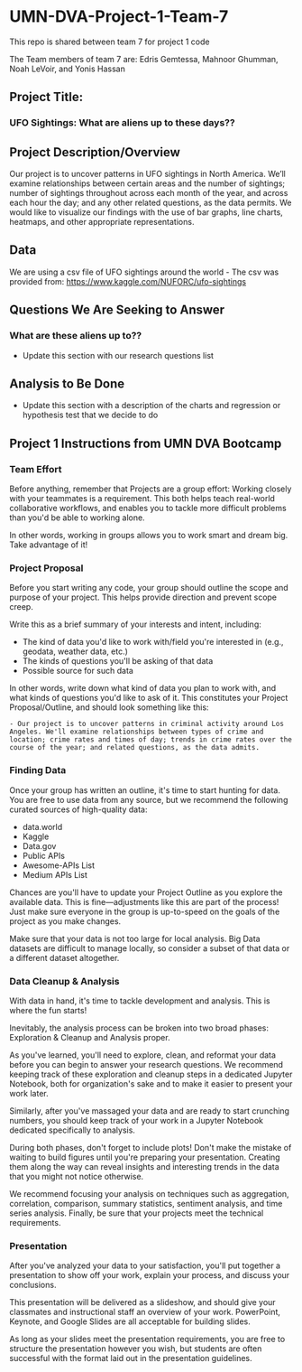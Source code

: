 # UMN-DVA-Project-1-Team-7

This repo is shared between team 7 for project 1 code

The Team members of team 7 are: Edris Gemtessa, Mahnoor Ghumman, Noah LeVoir, and Yonis Hassan

## Project Title:

### UFO Sightings: What are aliens up to these days??



## Project Description/Overview
Our project is to uncover patterns in UFO sightings in North America. We’ll examine relationships between certain areas and the number of sightings; number of sightings throughout across each month of the year, and across each hour the day; and any other related questions, as the data permits. We would like to visualize our findings with the use of bar graphs, line charts, heatmaps, and other appropriate representations.

## Data
We are using a csv file of UFO sightings around the world
    - The csv was provided from: https://www.kaggle.com/NUFORC/ufo-sightings
    

## Questions We Are Seeking to Answer

### What are these aliens up to??
 - Update this section with our research questions list
 
## Analysis to Be Done
 - Update this section with a description of the charts and regression or hypothesis test that we decide to do
 


## Project 1 Instructions from UMN DVA Bootcamp
 
### Team Effort
Before anything, remember that Projects are a group effort: Working closely with your teammates is a requirement. This both helps teach real-world collaborative workflows, and enables you to tackle more difficult problems than you'd be able to working alone.

In other words, working in groups allows you to work smart and dream big. Take advantage of it!

### Project Proposal
Before you start writing any code, your group should outline the scope and purpose of your project. This helps provide direction and prevent scope creep.

Write this as a brief summary of your interests and intent, including:
- The kind of data you'd like to work with/field you're interested in (e.g., geodata, weather data, etc.)
- The kinds of questions you'll be asking of that data
- Possible source for such data

In other words, write down what kind of data you plan to work with, and what kinds of questions you'd like to ask of it. This constitutes your Project Proposal/Outline, and should look something like this:

    - Our project is to uncover patterns in criminal activity around Los Angeles. We'll examine relationships between types of crime and location; crime rates and times of day; trends in crime rates over the course of the year; and related questions, as the data admits.

### Finding Data
Once your group has written an outline, it's time to start hunting for data. You are free to use data from any source, but we recommend the following curated sources of high-quality data:
 - data.world
 - Kaggle
 - Data.gov
 - Public APIs
 - Awesome-APIs List
 - Medium APIs List


Chances are you'll have to update your Project Outline as you explore the available data. This is fine—adjustments like this are part of the process! Just make sure everyone in the group is up-to-speed on the goals of the project as you make changes.

Make sure that your data is not too large for local analysis. Big Data datasets are difficult to manage locally, so consider a subset of that data or a different dataset altogether.

### Data Cleanup & Analysis
With data in hand, it's time to tackle development and analysis. This is where the fun starts!

Inevitably, the analysis process can be broken into two broad phases: Exploration & Cleanup and Analysis proper.

As you've learned, you'll need to explore, clean, and reformat your data before you can begin to answer your research questions. We recommend keeping track of these exploration and cleanup steps in a dedicated Jupyter Notebook, both for organization's sake and to make it easier to  present your work later.

Similarly, after you've massaged your data and are ready to start crunching numbers, you should keep track of your work in a Jupyter Notebook dedicated specifically to analysis.

During both phases, don't forget to include plots! Don't make the mistake of waiting to build figures until you're preparing your presentation. Creating them along the way can reveal insights and interesting trends in the data that you might not notice otherwise.

We recommend focusing your analysis on techniques such as aggregation, correlation, comparison, summary statistics, sentiment analysis, and time series analysis.
Finally, be sure that your projects meet the technical requirements.

### Presentation
After you've analyzed your data to your satisfaction, you'll put together a presentation to show off your work, explain your process, and discuss your conclusions.

This presentation will be delivered as a slideshow, and should give your classmates and instructional staff an overview of your work. PowerPoint, Keynote, and Google Slides are all acceptable for building slides.

As long as your slides meet the presentation requirements, you are free to structure the presentation however you wish, but students are often successful with the format laid out in the presentation guidelines.